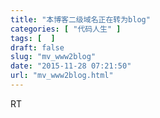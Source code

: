 ```yaml
---
title: "本博客二级域名正在转为blog"
categories: [ "代码人生" ]
tags: [  ]
draft: false
slug: "mv_www2blog"
date: "2015-11-28 07:21:50"
url: "mv_www2blog.html"
---
```


RT
